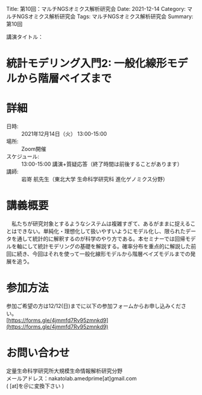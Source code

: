 Title: 第10回：マルチNGSオミクス解析研究会
Date: 2021-12-14
Category: マルチNGSオミクス解析研究会
Tags: マルチNGSオミクス解析研究会
Summary: 第10回

<div class="detail">
  <dl>
    <dt>講演タイトル：</dt>
    <h1 class="Title">統計モデリング入門2: 一般化線形モデルから階層ベイズまで</h1>
  </dl>
</div>







# 詳細

<div class="detail">
  <dl>
    <dt>日時:</dt>
      <dd class="date">2021年12月14日（火） 13:00-15:00</dd>
    <dt>場所:</dt>
      <dd>Zoom開催</dd>
    <dt>スケジュール:</dt>
    <dd>13:00-15:00 講演+質疑応答（終了時間は前後することがあります）</dd>
    <dt>講師:</dt>
      <dd class="Speaker">岩嵜 航先生（東北大学 生命科学研究科 進化ゲノミクス分野）</dd>
  </dl>
</div>











# 講義概要

　私たちが研究対象とするようなシステムは複雑すぎて、あるがままに捉えることはできない。単純化・理想化して扱いやすいようにモデル化し、限られたデータを通して統計的に解釈するのが科学のやり方である。本セミナーでは回帰モデルを軸にして統計モデリングの基礎を解説する。確率分布を重点的に解説した前回に続き、今回はそれを使って一般化線形モデルから階層ベイズモデルまでの発展を追う。




# 参加方法
参加ご希望の方は12/12(日)までに以下の参加フォームからお申し込みください。<br>[https://forms.gle/4jmmfd7Rv95zmnkd9](https://forms.gle/4jmmfd7Rv95zmnkd9)

# お問い合わせ
定量生命科学研究所大規模生命情報解析研究分野<br>
メールアドレス：nakatolab.amedprime[at]gmail.com<br>
( [at]を＠に変換下さい )

